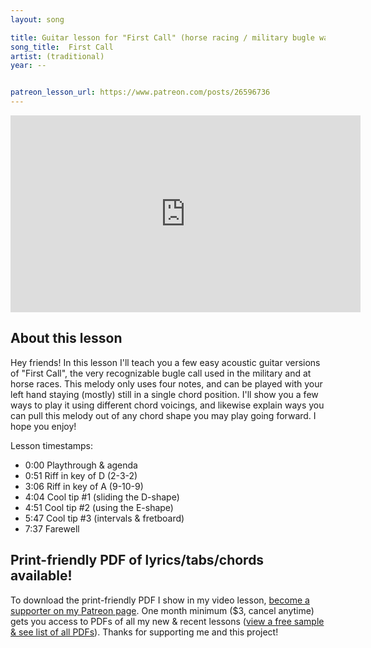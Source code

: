 ```yaml
---
layout: song

title: Guitar lesson for "First Call" (horse racing / military bugle wake-up call)
song_title:  First Call
artist: (traditional)
year: --


patreon_lesson_url: https://www.patreon.com/posts/26596736
---
```


<iframe width="560" height="315" src="https://www.youtube.com/embed/hGmfxLfWc3k?showinfo=0" frameborder="0" allowfullscreen></iframe>

## About this lesson

Hey friends! In this lesson I'll teach you a few easy acoustic guitar versions of "First Call", the very recognizable bugle call used in the military and at horse races. This melody only uses four notes, and can be played with your left hand staying (mostly) still in a single chord position. I'll show you a few ways to play it using different chord voicings, and likewise explain ways you can pull this melody out of any chord shape you may play going forward. I hope you enjoy!

Lesson timestamps:

- 0:00 Playthrough & agenda
- 0:51 Riff in key of D (2-3-2)
- 3:06 Riff in key of A (9-10-9)
- 4:04 Cool tip #1 (sliding the D-shape)
- 4:51 Cool tip #2 (using the E-shape)
- 5:47 Cool tip #3 (intervals & fretboard)
- 7:37 Farewell

## Print-friendly PDF of lyrics/tabs/chords available!

To download the print-friendly PDF I show in my video lesson, [become a supporter on my Patreon page](https://www.patreon.com/posts/26596736). One month minimum ($3, cancel anytime) gets you access to PDFs of all my new & recent lessons ([view a free sample & see list of all PDFs](http://playsongnotes.com/downloads)). Thanks for supporting me and this project!

<!-- Coming soon! -->


<!-- Easy guitar lesson of the horse racing / military bugle riff ("First Call") -->
